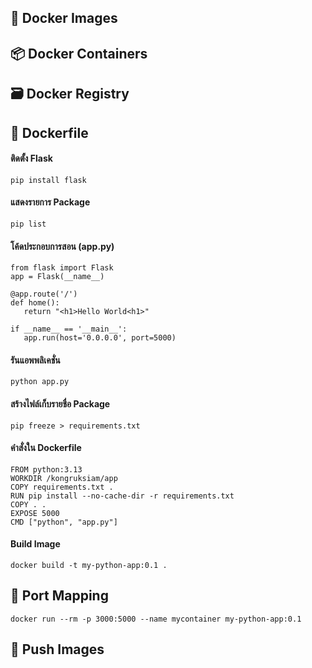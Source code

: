 ## 🐳 Docker Images


## 📦 Docker Containers


## 🗃️ Docker Registry

## 📝 Dockerfile

#### ติดตั้ง Flask
```
pip install flask
```
#### แสดงรายการ Package
```
pip list
```

#### โค้ดประกอบการสอน (app.py)
```
from flask import Flask
app = Flask(__name__)

@app.route('/')
def home():
   return "<h1>Hello World<h1>"

if __name__ == '__main__':
   app.run(host='0.0.0.0', port=5000)

```

#### รันแอพพลิเคชั่น

```
python app.py
```

#### สร้างไฟล์เก็บรายชื่อ Package
```
pip freeze > requirements.txt
```

#### คำสั่งใน Dockerfile

```
FROM python:3.13
WORKDIR /kongruksiam/app
COPY requirements.txt .
RUN pip install --no-cache-dir -r requirements.txt
COPY . .
EXPOSE 5000
CMD ["python", "app.py"]
```

#### Build Image

```
docker build -t my-python-app:0.1 .
```

## 🚪 Port Mapping
```
docker run --rm -p 3000:5000 --name mycontainer my-python-app:0.1
```

## 🚀 Push Images
